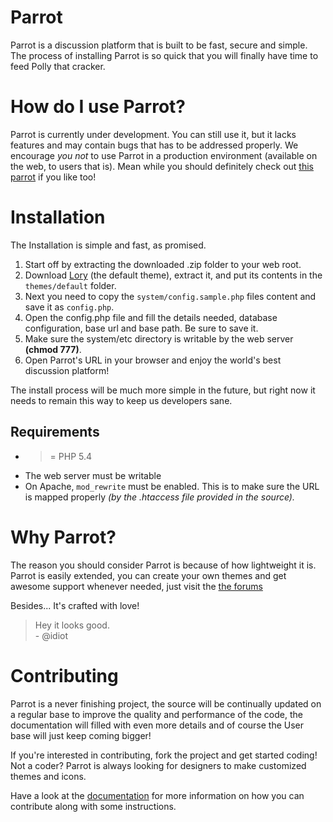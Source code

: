 Parrot
======

Parrot is a discussion platform that is built to be fast, secure and simple. The process of installing Parrot is so quick that you will finally have time to feed Polly that cracker.

How do I use Parrot?
===

Parrot is currently under development. You can still use it, but it lacks features and may contain bugs that has to be addressed properly. We encourage *you not* to use Parrot in a production environment (available on the web, to users that is). Mean while you should definitely check out [this parrot](http://bit.ly/1jnMQ6S) if you like too!

Installation
===

The Installation is simple and fast, as promised. 

1. Start off by extracting the downloaded .zip folder to your web root. 
2. Download [Lory](https://github.com/GetParrot/Lory) (the default theme), extract it, and put its contents in the `themes/default` folder.
3. Next you need to copy the `system/config.sample.php` files content and save it as `config.php`. 
2. Open the config.php file and fill the details needed, database configuration, base url and base path. Be sure to save it.
3. Make sure the system/etc directory is writable by the web server **(chmod 777)**.
4. Open Parrot's URL in your browser and enjoy the world's best discussion platform!

The install process will be much more simple in the future, but right now it needs to remain this way to keep us developers sane.


## Requirements
  - >= PHP 5.4
  - The web server must be writable
  - On Apache, ```mod_rewrite``` must be enabled. This is to make sure the URL is mapped properly *(by the .htaccess file provided in the source).*
  
  
Why Parrot?
===

The reason you should consider Parrot is because of how lightweight it is. Parrot is easily extended, you can create your own themes and get awesome support whenever needed, just visit the [the forums](http://codingbean.com/parrot/)

Besides... It's crafted with love!

> Hey it looks good.<br/>
 \- @idiot
 

Contributing
=========

Parrot is a never finishing project, the source will be continually updated on a regular base to improve the quality and performance of the code, the documentation will filled with even more details and of course the User base will just keep coming bigger!

If you're interested in contributing, fork the project and get started coding! Not a coder? Parrot is always looking for designers to make customized themes and icons.

Have a look at the [documentation](http://parrot.docci.co/contribute) for more information on how you can contribute along with some instructions.
